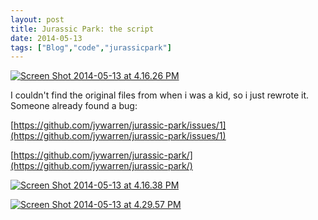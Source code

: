 ```yaml
---
layout: post
title: Jurassic Park: the script
date: 2014-05-13
tags: ["Blog","code","jurassicpark"]
---
```


[![Screen Shot 2014-05-13 at 4.16.26 PM](http://unterbahn.com/wp-content/uploads/2014/05/Screen-Shot-2014-05-13-at-4.16.26-PM.png)](Screen-Shot-2014-05-13-at-4.16.26-PM.png)

I couldn't find the original files from when i was a kid, so i just rewrote it. Someone already found a bug:

[https://github.com/jywarren/jurassic-park/issues/1](https://github.com/jywarren/jurassic-park/issues/1)

[https://github.com/jywarren/jurassic-park/](https://github.com/jywarren/jurassic-park/)

[![Screen Shot 2014-05-13 at 4.16.38 PM](http://unterbahn.com/wp-content/uploads/2014/05/Screen-Shot-2014-05-13-at-4.16.38-PM.png)](Screen-Shot-2014-05-13-at-4.16.38-PM.png)

[![Screen Shot 2014-05-13 at 4.29.57 PM](Screen-Shot-2014-05-13-at-4.29.57-PM.png)](http://books.google.com/books?id=V5s14nks9I8C&lpg=PP1&dq=jurassic%20park&pg=PA163#v=snippet&q=expected%20number&f=false)